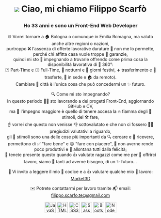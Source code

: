 <h1 align="center">

![](https://user-images.githubusercontent.com/18350557/176309783-0785949b-9127-417c-8b55-ab5a4333674e.gif) Ciao, mi chiamo Filippo Scarfò
</h1>
<div align="center">

### Ho 33 anni e sono un Front-End Web Developer

🌐 Vorrei tornare a 🏠 Bologna o comunque in Emilia Romagna, ma valuto anche altre regioni o nazioni,  
purtroppo ❌ l'assenza di offerte lavorative durature 🚫 non me lo permette, perché chi affitta casa vuole troppe 📜 garanzie,  
quindi mi sto 💪 impegnando a trovarle offrendo come prima cosa la disponibilità lavorativa di 🔄 360°:  
🕐 Part-Time e 🕕 Full-Time, 🌙 notturni e 📅 giorni festivi, ✈️ trasferimento e 🧳 trasferte,  🏢 in sede e 🏠 da remoto).  
Cambiare 🏯 città è l'unica cosa che può concedermi un ✨ futuro.

🔍 Come mi sto impegnando?  
In questo periodo 👨‍💻 sto lavorando a dei progetti Front-End, aggiornando GitHub e CV,  
ma 💪 l'impegno maggiore è quello di tenere accesa la 🔥 fiamma degli 🧠 stimoli, del 🛠 fare,  
☝️ vorrei che questo non venisse 👎 sottovalutato e che non ci fossero 🙅‍♂️ pregiudizi valutativi a riguardo,  
gli 🧠 stimoli sono una delle cose più importanti da 🔍 cercare e 🎁 ricevere,  
permettono di ✅ "fare bene" e 😊 "fare con piacere", 🚫 non averne rende poco produttivi e 🚫 allontana tutti dalla felicità;  
💾 tenete presente questo quando 👍 valutate ragazzi come me per 🫴 offrirci lavoro, siamo 👥 tanti ad averne bisogno, di un ✨ futuro...

🎉 Vi invito a leggere il mio 🧩 codice e a 👍 valutare qualche mio 🗿 lavoro: [Market3D](https://filipposcr.github.io/Giugno25-Market3D/)

✉️ Potrete contattarmi per lavoro tramite 📬 email: [filippo.scarfo.tec@gmail.com](mailto:filippo.scarfo.tec@gmail.com)


<img src="https://raw.githubusercontent.com/danielcranney/readme-generator/main/public/icons/skills/javascript-colored.svg" width="36" height="36" alt="JavaScript" />
<img src="https://raw.githubusercontent.com/danielcranney/readme-generator/main/public/icons/skills/html5-colored.svg" width="36" height="36" alt="HTML5" />
<img src="https://raw.githubusercontent.com/danielcranney/readme-generator/main/public/icons/skills/css3-colored.svg" width="36" height="36" alt="CSS3" />
<img src="https://raw.githubusercontent.com/danielcranney/readme-generator/main/public/icons/skills/sass-colored.svg" width="36" height="36" alt="Sass" />
<img src="https://raw.githubusercontent.com/danielcranney/readme-generator/main/public/icons/skills/bootstrap-colored.svg" width="36" height="36" alt="Bootstrap" />
<img src="https://raw.githubusercontent.com/danielcranney/readme-generator/main/public/icons/skills/nodejs-colored.svg" width="36" height="36" alt="NodeJS" />
</div>
